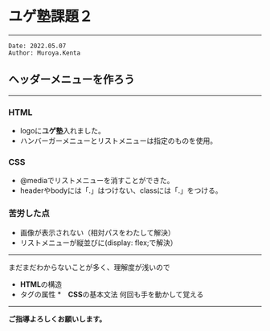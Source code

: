 # ユゲ塾課題２

***
```
Date: 2022.05.07
Author: Muroya.Kenta
```
## ヘッダーメニューを作ろう
***
### HTML
* logoに**ユゲ塾**入れました。
* ハンバーガーメニューとリストメニューは指定のものを使用。

### CSS
* @mediaでリストメニューを消すことができた。
* headerやbodyには「.」はつけない、classには「.」をつける。

### 苦労した点
* 画像が表示されない（相対パスをわたして解決）
* リストメニューが縦並びに(display: flex;で解決）

***
まだまだわからないことが多く、理解度が浅いので
* **HTML**の構造
* タグの属性
*　**CSS**の基本文法
何回も手を動かして覚える
***

**ご指導よろしくお願いします。**
